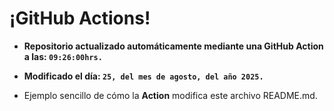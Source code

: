 # ¡GitHub Actions!
* **Repositorio actualizado automáticamente mediante una GitHub Action a las: `09:26:00hrs.`**
* **Modificado el día: `25, del mes de agosto, del año 2025.`**

* Ejemplo sencillo de cómo la **Action** modifica este archivo README.md.

